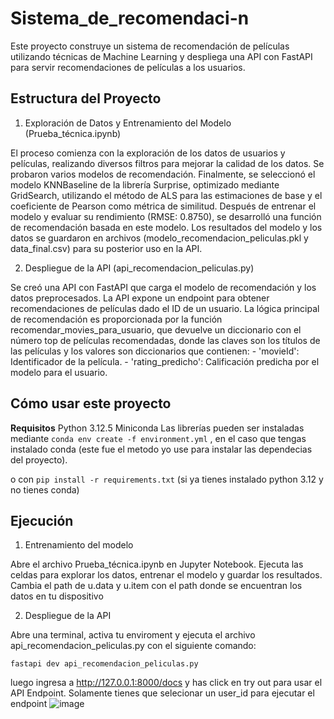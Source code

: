 # Sistema_de_recomendaci-n

Este proyecto construye un sistema de recomendación de películas utilizando técnicas de Machine Learning y despliega una API con FastAPI para servir recomendaciones de películas a los usuarios.

## Estructura del Proyecto

1. Exploración de Datos y Entrenamiento del Modelo (Prueba_técnica.ipynb)

El proceso comienza con la exploración de los datos de usuarios y películas, realizando diversos filtros para mejorar la calidad de los datos.
Se probaron varios modelos de recomendación. Finalmente, se seleccionó el modelo KNNBaseline de la librería Surprise, optimizado mediante GridSearch, utilizando el método de ALS para las estimaciones de base y el coeficiente de Pearson como métrica de similitud.
Después de entrenar el modelo y evaluar su rendimiento (RMSE: 0.8750), se desarrolló una función de recomendación basada en este modelo.
Los resultados del modelo y los datos se guardaron en archivos (modelo_recomendacion_peliculas.pkl y data_final.csv) para su posterior uso en la API.

2. Despliegue de la API (api_recomendacion_peliculas.py)

Se creó una API con FastAPI que carga el modelo de recomendación y los datos preprocesados.
La API expone un endpoint para obtener recomendaciones de películas dado el ID de un usuario.
La lógica principal de recomendación es proporcionada por la función recomendar_movies_para_usuario, que devuelve un diccionario con el número top de películas recomendadas, donde las claves son los títulos de las películas y los valores son diccionarios que contienen:
        - 'movieId': Identificador de la película.
        - 'rating_predicho': Calificación predicha por el modelo para el usuario.

## Cómo usar este proyecto

**Requisitos**
Python 3.12.5
Miniconda
Las librerías pueden ser instaladas mediante `conda env create -f environment.yml` , en el caso que tengas instalado conda (este fue el metodo yo use para instalar las dependecias del proyecto).

o con `pip install -r requirements.txt` (si ya tienes instalado python 3.12 y no tienes conda)

## Ejecución

1. Entrenamiento del modelo

Abre el archivo Prueba_técnica.ipynb en Jupyter Notebook.
Ejecuta las celdas para explorar los datos, entrenar el modelo y guardar los resultados. Cambia el path de u.data y u.item con el path donde se encuentran los datos en tu dispositivo

2. Despliegue de la API

Abre una terminal, activa tu enviroment y ejecuta el archivo api_recomendacion_peliculas.py con el siguiente comando:

`fastapi dev api_recomendacion_peliculas.py`

luego ingresa a http://127.0.0.1:8000/docs y has click en try out para usar el API Endpoint. Solamente tienes que selecionar un user_id para ejecutar el endpoint
![image](https://github.com/user-attachments/assets/5ded1e2a-9436-4f4d-9f44-e1d780467425)


